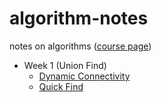 # algorithm-notes
notes on algorithms ([course page](https://class.coursera.org/algs4partI-010/))

+ Week 1 (Union Find)
	+ [Dynamic Connectivity](week1/dynamic-connectivity.md)
	+ [Quick Find](week1/quick-find.md)